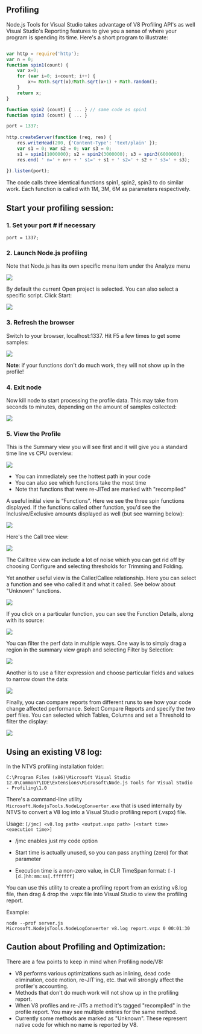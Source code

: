 ## Profiling


Node.js Tools for Visual Studio takes advantage of V8 Profiling API's as well Visual Studio's Reporting features to give you a sense of where your program is spending its time. Here's a short program to illustrate:

```javascript

var http = require('http');
var n = 0;
function spin1(count) {
	var x=0; 
	for (var i=0; i<count; i++) {
		x+= Math.sqrt(x)/Math.sqrt(x+1) + Math.random();
	} 
	return x; 
}

function spin2 (count) { ... } // same code as spin1
function spin3 (count) { ... }

port = 1337;
		
http.createServer(function (req, res) {
    res.writeHead(200, {'Content-Type': 'text/plain' });
    var s1 = 0; var s2 = 0; var s3 = 0; 
    s1 = spin1(1000000); s2 = spin2(3000000); s3 = spin3(6000000);
    res.end( ' n=' + n++ + ' s1=' + s1 + ' s2=' + s2 + ' s3=' + s3);
	
}).listen(port);
```


The code calls three identical functions spin1, spin2, spin3 to do similar work. Each function is called with 1M, 3M, 6M as parameters respectively.

## Start your profiling session:

### 1. Set your port # if necessary

```
port = 1337;
```

### 2. Launch Node.js profiling


Note that Node.js has its own specific menu item under the Analyze menu

![](Images/prof-menu.png) 


By default the current Open project is selected.  You can also select a specific script.  Click Start:

![](Images/prof-launch.png)

### 3. Refresh the browser

Switch to your browser, localhost:1337.  Hit F5 a few times to get some samples:

![](Images/prof-ie.png) 


**Note**: if your functions don't do much work, they will not show up in the profile!

### 4. Exit node
Now kill node to start processing the profile data.  This may take from seconds to minutes, depending  on the amount of samples collected:

![](Images/prof-node.png) 


### 5. View the Profile
This is the Summary view you will see first and it will give you a standard time line vs CPU overview:

![](Images/prof-overview.png) 

- You can immediately see the hottest path in your code
- You can also see which functions take the most time
- Note that functions that were re-JITed are marked with "recompiled"


A useful initial view is “Functions”.  Here we see the three spin functions displayed.  If the functions called other function, you'd see the Inclusive/Exclusive amounts displayed as well (but see warning below):

![](Images/prof-functions.png) 


Here's the Call tree view:

![](Images/prof-calltree.png)

The Calltree view can include a lot of noise which you can get rid off by choosing Configure and selecting thresholds for Trimming and Folding. 

Yet another useful view is the Caller/Callee relationship.   Here you can select a function and see who called it and what it called.  See below about "Unknown" functions.

![](Images/prof-callercalee.png) 



If you click on a particular function, you can see the Function Details, along with its source:

![](Images/prof-source.png) 

You can filter the perf data in multiple ways.  One way is to simply drag a region in the summary view graph and selecting Filter by Selection:

![](Images/prof-drag.png) 


Another is to use a filter expression and choose particular fields and values to narrow down the data:

![](Images/prof-filter.png) 


Finally, you can compare reports from different runs to see how your code change affected performance.  Select Compare Reports and specify the two perf files.  You can selected which Tables, Columns and set a Threshold to filter the display:

![](Images/prof-compare-result.png) 


## Using an existing V8 log:

In the NTVS profiling installation folder:

```
C:\Program Files (x86)\Microsoft Visual Studio 12.0\Common7\IDE\Extensions\Microsoft\Node.js Tools for Visual Studio - Profiling\1.0
```

There's a command-line utility `Microsoft.NodejsTools.NodeLogConverter.exe` that is used internally by NTVS to convert a V8 log into a Visual Studio profiling report (.vspx) file.

Usage: `[/jmc] <v8.log path> <output.vspx path> [<start time> <execution time>]`

- /jmc enables just my code option

- Start time is actually unused, so you can pass anything (zero) for that parameter

- Execution time is a non-zero value, in CLR TimeSpan format: `[-][d.]hh:mm:ss[.fffffff]`

You can use this utility to create a profiling report from an existing v8.log file, then drag & drop the .vspx file into Visual Studio to view the profiling report.

Example:

```
node --prof server.js
Microsoft.NodejsTools.NodeLogConverter v8.log report.vspx 0 00:01:30
```

## Caution about Profiling and Optimization:
There are a few points to keep in mind when Profiling node/V8:

- V8 performs various optimizations such as inlining, dead code elimination, code motion, re-JIT'ing, etc. that will strongly affect the profiler's accounting.  
- Methods that don't do much work will not show up in the profiling report. 
- When V8 profiles and re-JITs a method it's tagged "recompiled" in the profile report.  You may see multiple entries for the same method.
- Currently some methods are marked as "Unknown".  These represent native code for which no name is reported by V8.

